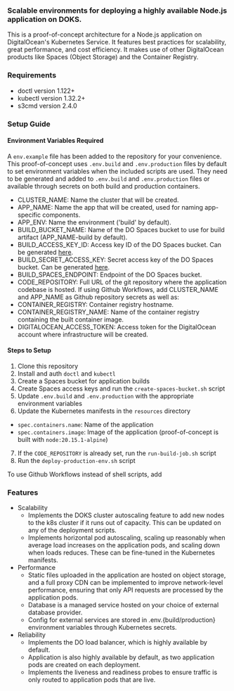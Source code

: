 ### Scalable environments for deploying a highly available Node.js application on DOKS.
This is a proof-of-concept architecture for a Node.js application on DigitalOcean's Kubernetes Service. It features best practices for scalability, great performance, and cost efficiency. It makes use of other DigitalOcean products like Spaces (Object Storage) and the Container Registry.

### Requirements
- doctl version 1.122+
- kubectl version 1.32.2+
- s3cmd version 2.4.0

### Setup Guide

#### Environment Variables Required

A `env.example` file has been added to the repository for your convenience. This proof-of-concept uses `.env.build` and `.env.production` files by default to set environment variables when the included scripts are used. They need to be generated and added to `.env.build` and `.env.production` files or available through secrets on both build and production containers.
  - CLUSTER_NAME: Name the cluster that will be created.
  - APP_NAME: Name the app that will be created, used for naming app-specific components.
  - APP_ENV: Name the environment ('build' by default).
  - BUILD_BUCKET_NAME: Name of the DO Spaces bucket to use for build artifact (APP_NAME-build by default).
  - BUILD_ACCESS_KEY_ID: Access key ID of the DO Spaces bucket. Can be generated [here](https://cloud.digitalocean.com/spaces/access_keys).
  - BUILD_SECRET_ACCESS_KEY: Secret access key of the DO Spaces bucket. Can be generated [here](https://cloud.digitalocean.com/spaces/access_keys).
  - BUILD_SPACES_ENDPOINT: Endpoint of the DO Spaces bucket.
  - CODE_REPOSITORY: Full URL of the git repository where the application codebase is hosted.
If using Github Workflows, add CLUSTER_NAME and APP_NAME as Github repository secrets as well as:
  - CONTAINER_REGISTRY: Container registry hostname.
  - CONTAINER_REGISTRY_NAME: Name of the container registry containing the built container image.
  - DIGITALOCEAN_ACCESS_TOKEN: Access token for the DigitalOcean account where infrastructure will be created.

#### Steps to Setup
1. Clone this repository
2. Install and auth `doctl` and `kubectl`
3. Create a Spaces bucket for application builds
4. Create Spaces access keys and run the `create-spaces-bucket.sh` script
5. Update `.env.build` and `.env.production` with the appropriate environment variables
6. Update the Kubernetes manifests in the `resources` directory
  - `spec.containers.name`: Name of the application
  - `spec.containers.image`: Image of the application (proof-of-concept is built with `node:20.15.1-alpine`)
7. If the `CODE_REPOSITORY` is already set, run the `run-build-job.sh` script
8. Run the `deploy-production-env.sh` script

To use Github Workflows instead of shell scripts, add 
### Features
- Scalability
  - Implements the DOKS cluster autoscaling feature to add new nodes to the k8s cluster if it runs out of capacity. This can be updated on any of the deployment scripts.
  - Implements horizontal pod autoscaling, scaling up reasonably when average load increases on the application pods, and scaling down when loads reduces. These can be fine-tuned in the Kubernetes manifests.
- Performance
  - Static files uploaded in the application are hosted on object storage, and a full proxy CDN can be implemented to improve network-level performance, ensuring that only API requests are processed by the application pods. 
  - Database is a managed service hosted on your choice of external database provider.
  - Config for external services are stored in .env.{build/production} environment variables through Kubernetes secrets.
- Reliability
  - Implements the DO load balancer, which is highly available by default. 
  - Application is also highly available by default, as two application pods are created on each deployment.
  - Implements the liveness and readiness probes to ensure traffic is only routed to application pods that are live.
